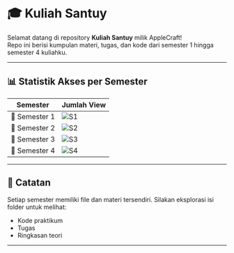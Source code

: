 # 🎓 Kuliah Santuy

Selamat datang di repository **Kuliah Santuy** milik AppleCraft!  
Repo ini berisi kumpulan materi, tugas, dan kode dari semester 1 hingga semester 4 kuliahku.

---

## 📊 Statistik Akses per Semester 

| Semester     | Jumlah View |
|--------------|--------------|
| 📘 Semester 1 | ![S1](https://img.shields.io/badge/dynamic/json?label=views&query=value&url=https://api.countapi.xyz/get/AppleCraft2005.kuliah-santuy.semester1/visits) |
| 📗 Semester 2 | ![S2](https://img.shields.io/badge/dynamic/json?label=views&query=value&url=https://api.countapi.xyz/get/AppleCraft2005.kuliah-santuy.semester2/visits) |
| 📙 Semester 3 | ![S3](https://img.shields.io/badge/dynamic/json?label=views&query=value&url=https://api.countapi.xyz/get/AppleCraft2005.kuliah-santuy.semester3/visits) |
| 📕 Semester 4 | ![S4](https://img.shields.io/badge/dynamic/json?label=views&query=value&url=https://api.countapi.xyz/get/AppleCraft2005.kuliah-santuy.semester4/visits) |


---

## 📁 Catatan

Setiap semester memiliki file dan materi tersendiri. Silakan eksplorasi isi folder untuk melihat:
- Kode praktikum
- Tugas
- Ringkasan teori

---

